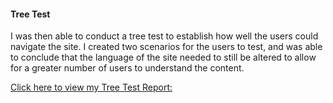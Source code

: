 #### Tree Test 
I was then able to conduct a tree test to establish how well the users could navigate the site. I created two scenarios for the users to test, and was able to conclude that the language of the site needed to still be altered to allow for a greater number of users to understand the content. 

<a href="https://docs.google.com/document/d/1dj3A8VeP7ozdTK1zPXW59LvFcD_pEFMP8_OVXxBJqgY/edit?usp=sharing">
Click here to view my Tree Test Report: